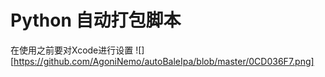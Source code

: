 # Python 自动打包脚本

在使用之前要对Xcode进行设置
![][https://github.com/AgoniNemo/autoBaleIpa/blob/master/0CD036F7.png]
